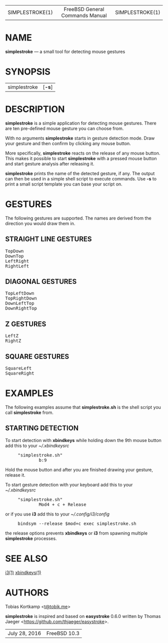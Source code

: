 <div class="mandoc">
<table summary="Document Header" class="head" width="100%">
<col width="30%">
<col width="30%">
<col width="30%">
<tbody>
<tr>
<td class="head-ltitle">
SIMPLESTROKE(1)</td>
<td class="head-vol" align="center">
FreeBSD General Commands Manual</td>
<td class="head-rtitle" align="right">
SIMPLESTROKE(1)</td>
</tr>
</tbody>
</table>
<div class="section">
<h1 id="x4e414d45">NAME</h1> <b class="name">simplestroke</b> &#8212; <span class="desc">a small tool for detecting mouse gestures</span></div>
<div class="section">
<h1 id="x53594e4f50534953">SYNOPSIS</h1><table class="synopsis">
<col style="width: 12.00ex;">
<col>
<tbody>
<tr>
<td>
simplestroke</td>
<td>
&#91;<span class="opt"><b class="flag">&#45;s</b></span>&#93;</td>
</tr>
</tbody>
</table>
</div>
<div class="section">
<h1 id="x4445534352495054494f4e">DESCRIPTION</h1> <b class="name">simplestroke</b> is a simple application for detecting mouse gestures.  There are ten pre-defined mouse gesture you can choose from.<p>
With no arguments <b class="name">simplestroke</b> starts in gesture detection mode.  Draw your gesture and then confirm by clicking any mouse button.<p>
More specifically, <b class="name">simplestroke</b> reacts on the release of any mouse button.  This makes it possible to start <b class="name">simplestroke</b> with a pressed mouse button and start gesture analysis after releasing it.<p>
<b class="name">simplestroke</b> prints the name of the detected gesture, if any.  The output can then be used in a simple shell script to execute commands.  Use <b class="flag">&#45;s</b> to print a small script template you can base your script on.</div>
<div class="section">
<h1 id="x4745535455524553">GESTURES</h1> The following gestures are supported.  The names are derived from the direction you would draw them in.<div class="subsection">
<h2 id="x5354524149474854204c494e45204745535455524553">STRAIGHT LINE GESTURES</h2><pre style="margin-left: 0.00ex;" class="lit display">
TopDown 
DownTop 
LeftRight 
RightLeft</pre>
</div>
<div class="subsection">
<h2 id="x444941474f4e414c204745535455524553">DIAGONAL GESTURES</h2><pre style="margin-left: 0.00ex;" class="lit display">
TopLeftDown 
TopRightDown 
DownLeftTop 
DownRightTop</pre>
</div>
<div class="subsection">
<h2 id="x5a204745535455524553">Z GESTURES</h2><pre style="margin-left: 0.00ex;" class="lit display">
LeftZ 
RightZ</pre>
</div>
<div class="subsection">
<h2 id="x535155415245204745535455524553">SQUARE GESTURES</h2><pre style="margin-left: 0.00ex;" class="lit display">
SquareLeft 
SquareRight</pre>
</div>
</div>
<div class="section">
<h1 id="x4558414d504c4553">EXAMPLES</h1> The following examples assume that  <b>simplestroke.sh</b> is the shell script you call <b class="name">simplestroke</b> from.<div class="subsection">
<h2 id="x5354415254494e4720444554454354494f4e">STARTING DETECTION</h2> To start detection with  <b>xbindkeys</b> while holding down the 9th mouse button add this to your <i class="file">~/.xbindkeysrc</i><p>
<pre style="margin-left: 5.00ex;" class="lit display">
"simplestroke.sh" 
        b:9</pre>
<p>
Hold the mouse button and after you are finished drawing your gesture, release it.<p>
To start gesture detection with your keyboard add this to your <i class="file">~/.xbindkeysrc</i><p>
<pre style="margin-left: 5.00ex;" class="lit display">
"simplestroke.sh" 
        Mod4 + c + Release</pre>
<p>
or if you use <b>i3</b> add this to your <i class="file">~/.config/i3/config</i><p>
<pre style="margin-left: 5.00ex;" class="lit display">
bindsym --release $mod+c exec simplestroke.sh</pre>
<p>
the release options prevents <b>xbindkeys</b> or <b>i3</b> from spawning multiple <b class="name">simplestroke</b> processes.</div>
</div>
<div class="section">
<h1 id="x53454520414c534f">SEE ALSO</h1> <a class="link-man" href="https://www.freebsd.org/cgi/man.cgi?query=i3&amp;sektion=1&amp;apropos=0&amp;manpath=FreeBSD+10.3-RELEASE+and+Ports">i3(1)</a> <a class="link-man" href="https://www.freebsd.org/cgi/man.cgi?query=xbindkeys&amp;sektion=1&amp;apropos=0&amp;manpath=FreeBSD+10.3-RELEASE+and+Ports">xbindkeys(1)</a></div>
<div class="section">
<h1 id="x415554484f5253">AUTHORS</h1> <span class="author">Tobias Kortkamp</span> &#60;<a class="link-mail" href="mailto:t@tobik.me">t@tobik.me</a>&#62;<p>
<b class="name">simplestroke</b> is inspired and based on  <b>easystroke</b> 0.6.0 written by Thomas Jaeger &#60;<a class="link-ext" href="https://github.com/thjaeger/easystroke">https://github.com/thjaeger/easystroke</a>&#62;.</div>
<table summary="Document Footer" class="foot" width="100%">
<col width="50%">
<col width="50%">
<tbody>
<tr>
<td class="foot-date">
July 28, 2016</td>
<td class="foot-os" align="right">
FreeBSD 10.3</td>
</tr>
</tbody>
</table>
</div>

